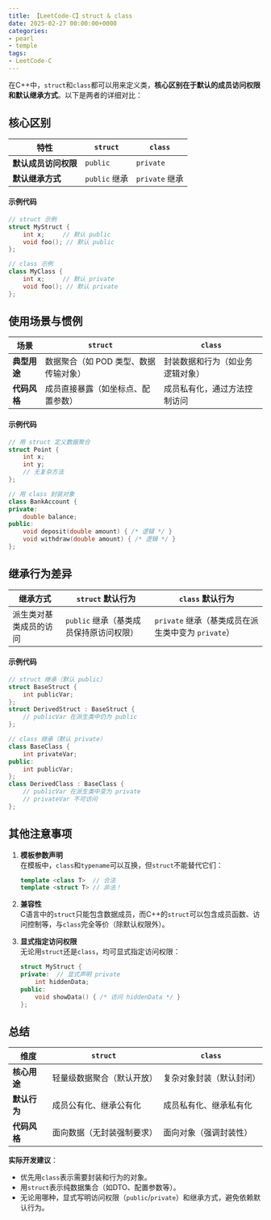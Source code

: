 ```yaml
---
title: 【LeetCode-C】struct & class
date: 2025-02-27 00:00:00+0000
categories: 
- pearl
- temple
tags:
- LeetCode-C
---
```



在C++中，`struct`和`class`都可以用来定义类，**核心区别在于默认的成员访问权限和默认继承方式**。以下是两者的详细对比：

## **核心区别**
| 特性               | `struct`                          | `class`                          |
|--------------------|-----------------------------------|----------------------------------|
| **默认成员访问权限** | `public`                         | `private`                        |
| **默认继承方式**     | `public` 继承                    | `private` 继承                   |

#### 示例代码
```cpp
// struct 示例
struct MyStruct {
    int x;     // 默认 public
    void foo(); // 默认 public
};

// class 示例
class MyClass {
    int x;     // 默认 private
    void foo(); // 默认 private
};
```


## **使用场景与惯例**
| 场景               | `struct`                          | `class`                          |
|--------------------|-----------------------------------|----------------------------------|
| **典型用途**        | 数据聚合（如 POD 类型、数据传输对象） | 封装数据和行为（如业务逻辑对象） |
| **代码风格**        | 成员直接暴露（如坐标点、配置参数）   | 成员私有化，通过方法控制访问     |

#### 示例代码
```cpp
// 用 struct 定义数据聚合
struct Point {
    int x;
    int y;
    // 无复杂方法
};

// 用 class 封装对象
class BankAccount {
private:
    double balance;
public:
    void deposit(double amount) { /* 逻辑 */ }
    void withdraw(double amount) { /* 逻辑 */ }
};
```


## **继承行为差异**
| 继承方式           | `struct` 默认行为               | `class` 默认行为                |
|--------------------|---------------------------------|---------------------------------|
| 派生类对基类成员的访问 | `public` 继承（基类成员保持原访问权限） | `private` 继承（基类成员在派生类中变为 `private`） |

#### 示例代码
```cpp
// struct 继承（默认 public）
struct BaseStruct {
    int publicVar;
};
struct DerivedStruct : BaseStruct { 
    // publicVar 在派生类中仍为 public
};

// class 继承（默认 private）
class BaseClass {
    int privateVar;
public:
    int publicVar;
};
class DerivedClass : BaseClass { 
    // publicVar 在派生类中变为 private
    // privateVar 不可访问
};
```


## **其他注意事项**
1. **模板参数声明**  
   在模板中，`class`和`typename`可以互换，但`struct`不能替代它们：
   ```cpp
   template <class T>  // 合法
   template <struct T> // 非法！
   ```

2. **兼容性**  
   C语言中的`struct`只能包含数据成员，而C++的`struct`可以包含成员函数、访问控制等，与`class`完全等价（除默认权限外）。

3. **显式指定访问权限**  
   无论用`struct`还是`class`，均可显式指定访问权限：
   ```cpp
   struct MyStruct {
   private:  // 显式声明 private
       int hiddenData;
   public:
       void showData() { /* 访问 hiddenData */ }
   };
   ```


## **总结**
| 维度       | `struct`                          | `class`                          |
|------------|-----------------------------------|----------------------------------|
| **核心用途** | 轻量级数据聚合（默认开放）        | 复杂对象封装（默认封闭）         |
| **默认行为** | 成员公有化、继承公有化            | 成员私有化、继承私有化           |
| **代码风格** | 面向数据（无封装强制要求）        | 面向对象（强调封装性）           |

**实际开发建议**：  
- 优先用`class`表示需要封装和行为的对象。  
- 用`struct`表示纯数据集合（如DTO、配置参数等）。  
- 无论用哪种，显式写明访问权限（`public`/`private`）和继承方式，避免依赖默认行为。
